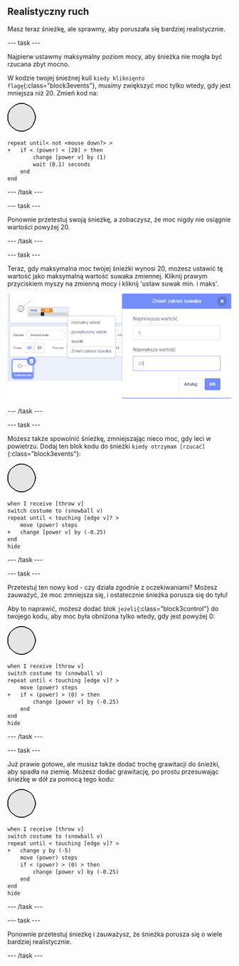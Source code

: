 ## Realistyczny ruch

Masz teraz śnieżkę, ale sprawmy, aby poruszała się bardziej realistycznie.

--- task ---

Najpierw ustawmy maksymalny poziom mocy, aby śnieżka nie mogła być rzucana zbyt mocno.

W kodzie twojej śnieżnej kuli `kiedy kliknięnto flagę`{:class="block3events"}, musimy zwiększyć moc tylko wtedy, gdy jest mniejsza niż 20. Zmień kod na:

![ikona śnieżki](images/snowball-sprite.png)

```blocks3
repeat until< not <mouse down?> >
+   if < (power) < [20] > then
        change [power v] by (1)
        wait (0.1) seconds
    end
end
```

--- /task ---

--- task ---

Ponownie przetestuj swoją śnieżkę, a zobaczysz, że moc nigdy nie osiągnie wartości powyżej 20.

--- /task ---

--- task ---

Teraz, gdy maksymalna moc twojej śnieżki wynosi 20, możesz ustawić tę wartość jako maksymalną wartość suwaka zmiennej. Kliknij prawym przyciskiem myszy na zmienną mocy i kliknij 'ustaw suwak min. i maks'.

![min maks. zakresu suwaka](images/snow-minmax.png)


--- /task ---

--- task ---

Możesz także spowolnić śnieżkę, zmniejszając nieco moc, gdy leci w powietrzu. Dodaj ten blok kodu do śnieżki `kiedy otrzymam [rzucać]`{:class="block3events"}:

![ikona śnieżki](images/snowball-sprite.png)

```blocks3
when I receive [throw v]
switch costume to (snowball v)
repeat until < touching [edge v]? >
    move (power) steps
+   change [power v] by (-0.25)
end
hide
```

--- /task ---


--- task ---

Przetestuj ten nowy kod - czy działa zgodnie z oczekiwaniami? Możesz zauważyć, że moc zmniejsza się, i ostatecznie śnieżka porusza się do tyłu!

Aby to naprawić, możesz dodać blok `jeżeli`{:class="block3control"} do twojego kodu, aby moc była obniżona tylko wtedy, gdy jest powyżej 0:

![ikona śnieżki](images/snowball-sprite.png)

```blocks3
when I receive [throw v]
switch costume to (snowball v)
repeat until < touching [edge v]? >
    move (power) steps
+   if < (power) > (0) > then
        change [power v] by (-0.25)
    end
end
hide
```

--- /task ---

--- task ---

Już prawie gotowe, ale musisz także dodać trochę grawitacji do śnieżki, aby spadła na ziemię. Możesz dodać grawitację, po prostu przesuwając śnieżkę w dół za pomocą tego kodu:

![ikona śnieżki](images/snowball-sprite.png)

```blocks3
when I receive [throw v]
switch costume to (snowball v)
repeat until < touching [edge v]? >
+   change y by (-5)
    move (power) steps
    if < (power) > (0) > then
        change [power v] by (-0.25)
    end
end
hide
```

--- /task ---

--- task ---

Ponownie przetestuj śnieżkę i zauważysz, że śnieżka porusza się o wiele bardziej realistycznie.

--- /task ---

